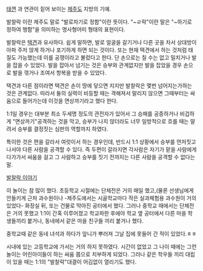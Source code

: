 [태껸](%ED%83%9C%EA%BB%B8.md) 과 연관이 짙어 보이는
[제주도](%EC%A0%9C%EC%A3%BC%EB%8F%84.md) 지방의 기예.

발찰락 이란 제주도 말로 "발로차기로 정함"이란 뜻이다. "~ㄹ락"이란 말은 "~하기로 정하여 행함"을 의미하는 명사형어미 형태의 표현이다.  

발찰락은 [택견](%ED%83%9D%EA%B2%AC.md)과 유사하다. 쉽게 말하면, 발로 얼굴을 갈기거나 다른 곳을 차서 상대방이
아파 주저 앉게 하거나 포기하게 하면 되는 것이다. 또는 현재 택견에서 하는 것처럼 태질도 가능했는데 이를 공쟁이라고 불렀다고 한다. 단
손으로는 칠 수는 없고 밀치거나 발을 잡을 수 있었다. 발을 잡아서 넘기는 것은 승부와 관계없지만 발을 잡았을 경우 손으로 발을 꺾거나
조여서 항복을 받을 수 있었다.

택견과 다른 점이라면 택견은 손이 땅에 닿으면 지지만 발찰락은 몇번 넘어지는가하는 것은 관계없다. 따라서 둘의 실력이 비등할 때는 격해져서
말리지 않으면 그때부터는 싸움으로 들어가는데 이것을 면상까기라고 했다 한다.  

1:1일 경우는 대부분 최소 두세명 정도의 관전자가 있어서 그 승패를 공증하거나 비겁하게 "면상까기"공격하는 것을 막고, 승부가 나지
않더라도 너무 일방적으로 흐를 때는 말려서 승부를 결정짓는 심판의 역할까지 하였다.  

특이한 것은 편을 갈라서 여럿이서 하는 경우인데, 반드시 1:1 상황에서 승부를 먼저짓고 나서야 다른 사람을 공격할 수 있다. 즉 두편이
갈라지면 각사람은 자기가 맡을 사람에게 다가가서 싸움을 걸고 그 사람하고 승부를 짓기 전까지는 다른 사람을 공격할 수 없다는 말.  

[발찰락 이야기](http://blog.daum.net/soljungsoo/5680257)

이 놀이는 참 많이 했다. 초등학교 시절에는 단체전은 거의 매일 했고,(물론 선생님에게 안들키게 근처 과수원이나 -제주도에서는 시골학교마다
작은 실과체험용 과수원이 거의 있었다- 화장실 뒤, 또는 건물로 막아진 공터에서 했다. 그러나 중학교 때에서는 단체전은 거의 못했고 1:1이
간혹 이루어졌고 학교파한 후에야 학교 옆 공터에서 다른 마을 학생들끼리 붙거나, 동네에서 같은 마을 친구들 끼리 붙거나 했다.  
  
중학교때 같은 동네 녀석과 하다가 앞니가 뿌러져 그날 집에 못들어 간 적이 있었다.ㅎㅎ  
  
시내에 있는 고등학교에 가서는 거의 하지 못하였다. 시간이 없었고 그 나이 때에는 그런 놀이는 어린아이들이 하는 싸움 쯤으로 치부하게
되었다. 그러나 같은 학우들 끼리 대립이 있을 때는 1:1의 "발찰락"대결이 어김없이 열리기도 했다.

